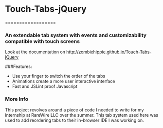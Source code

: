 # Touch-Tabs-jQuery
==================

### An extendable tab system with events and customizability compatible with touch screens

Look at the documentation on 
http://zombiehippie.github.io/Touch-Tabs-jQuery

###Features:
* Use your finger to switch the order of the tabs
* Animations create a more user interactive interface
* Fast and JSLint proof Javascript

### More Info
This project revolves around a piece of code I needed to write for my internship at RareWire LLC over the summer. This tab system used here was used to add reordering tabs to their in-browser IDE I was working on.